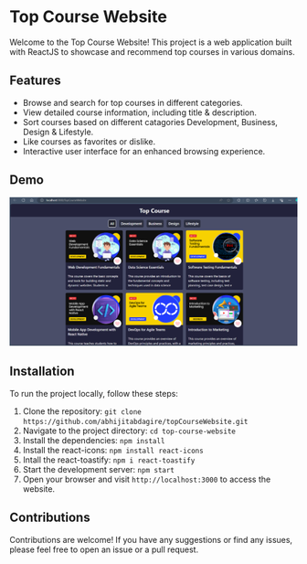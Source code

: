 # Top Course Website

Welcome to the Top Course Website! This project is a web application built with ReactJS to showcase and recommend top courses in various domains.

## Features

- Browse and search for top courses in different categories.
- View detailed course information, including title & description.
- Sort courses based on different catagories Development, Business, Design & Lifestyle.
- Like courses as favorites or dislike.
- Interactive user interface for an enhanced browsing experience.

## Demo

![Website](/topcoursewebsite.png)

## Installation

To run the project locally, follow these steps:

1. Clone the repository: `git clone https://github.com/abhijitabdagire/topCourseWebsite.git`
2. Navigate to the project directory: `cd top-course-website`
3. Install the dependencies: `npm install`
4. Install the react-icons: `npm install react-icons`
5. Intall the react-toastify: `npm i react-toastify`
4. Start the development server: `npm start`
5. Open your browser and visit `http://localhost:3000` to access the website.

## Contributions
Contributions are welcome! If you have any suggestions or find any issues, please feel free to open an issue or a pull request.